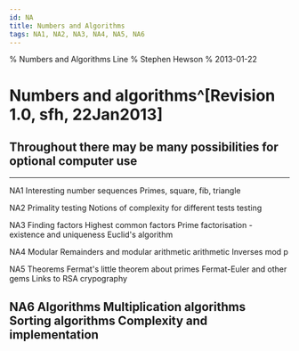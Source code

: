 ```yaml
---
id: NA
title: Numbers and Algorithms
tags: NA1, NA2, NA3, NA4, NA5, NA6
---
```

% Numbers and Algorithms Line
% Stephen Hewson
% 2013-01-22

# Numbers and algorithms^[Revision 1.0, sfh, 22Jan2013]

## Throughout there may be many possibilities for optional computer use

-----      ---------------------------- ----------------------------------------------            
NA1        Interesting number sequences Primes, square, fib, triangle

NA2        Primality testing            Notions of complexity for different tests
           testing

NA3        Finding factors              Highest common factors
                                        Prime factorisation - existence and uniqueness
                                        Euclid's algorithm

NA4        Modular                      Remainders and modular arithmetic
           arithmetic                   Inverses mod p

NA5        Theorems                     Fermat's little theorem
           about primes                 Fermat-Euler and other gems
                                        Links to RSA crypography

NA6        Algorithms                   Multiplication algorithms
                                        Sorting algorithms
                                        Complexity and implementation
----------------------------------------------------------------------------------------     
                            
                                                                               
















